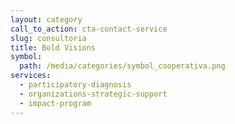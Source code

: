 ```yaml
---
layout: category
call_to_action: cta-contact-service
slug: consultoria
title: Bold Visions
symbol:
  path: /media/categories/symbol_cooperativa.png
services:
  - participatory-diagnosis
  - organizations-strategic-support
  - impact-program
---
```

